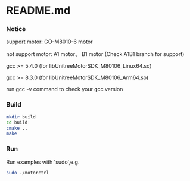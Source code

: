 # README.md

### Notice

support motor: GO-M8010-6 motor

not support motor: A1 motor、 B1 motor (Check A1B1 branch for support)

gcc >= 5.4.0 (for libUnitreeMotorSDK_M80106_Linux64.so)

gcc >= 8.3.0 (for libUnitreeMotorSDK_M80106_Arm64.so) 

run gcc -v  command to check your gcc version

### Build
```bash
mkdir build
cd build
cmake ..
make
```

### Run
Run examples with 'sudo',e.g.
```bash
sudo ./motorctrl
```